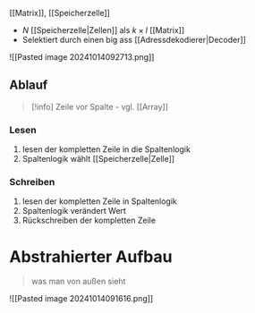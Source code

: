 [[Matrix]], [[Speicherzelle]]

-  $N$ [[Speicherzelle|Zellen]] als $k\times l$ [[Matrix]]
- Selektiert durch einen big ass [[Adressdekodierer|Decoder]]

![[Pasted image 20241014092713.png]]

## Ablauf
> [!info] Zeile vor Spalte - vgl. [[Array]]
### Lesen
1. lesen der kompletten Zeile in die Spaltenlogik
2. Spaltenlogik wählt [[Speicherzelle|Zelle]]

### Schreiben
1. lesen der kompletten Zeile in Spaltenlogik
2. Spaltenlogik verändert Wert
3. Rückschreiben der kompletten Zeile


# Abstrahierter Aufbau
> was man von außen sieht

![[Pasted image 20241014091616.png]]